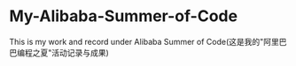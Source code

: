# My-Alibaba-Summer-of-Code
This is my work and record under Alibaba Summer of Code(这是我的"阿里巴巴编程之夏"活动记录与成果)
